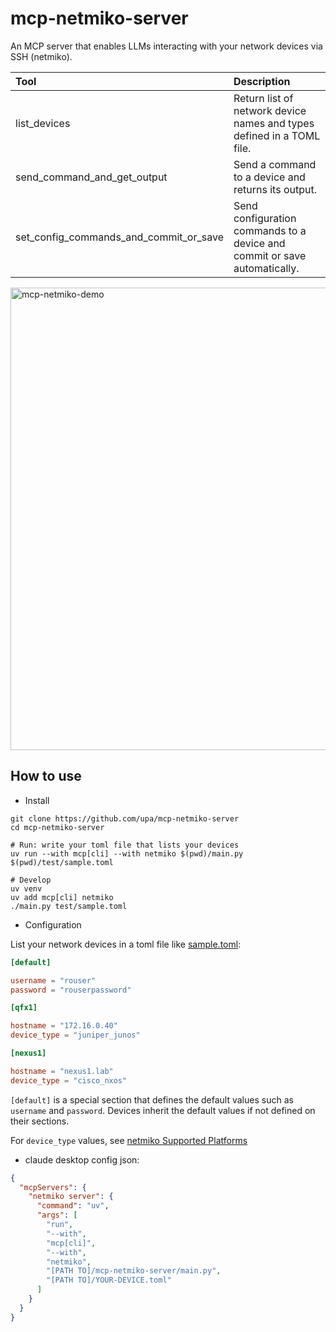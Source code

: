 
# mcp-netmiko-server

An MCP server that enables LLMs interacting with your network devices
 via SSH (netmiko).

| Tool                                   | Description                                                               |
|:---------------------------------------|:--------------------------------------------------------------------------|
| list_devices                           | Return list of network device names and types defined in a TOML file.     |
| send_command_and_get_output            | Send a command to a device and returns its output.                        |
| set_config_commands_and_commit_or_save | Send configuration commands to a device and commit or save automatically. |



<img width="740" alt="mcp-netmiko-demo" src="https://github.com/user-attachments/assets/08ea7feb-25fc-45c9-a70c-83b75c01a725" />


## How to use

* Install

```console
git clone https://github.com/upa/mcp-netmiko-server
cd mcp-netmiko-server

# Run: write your toml file that lists your devices
uv run --with mcp[cli] --with netmiko $(pwd)/main.py $(pwd)/test/sample.toml

# Develop
uv venv
uv add mcp[cli] netmiko
./main.py test/sample.toml
```

* Configuration

List your network devices in a toml file like [sample.toml](test/sample.toml):

```toml
[default]

username = "rouser"
password = "rouserpassword"

[qfx1]

hostname = "172.16.0.40"
device_type = "juniper_junos"

[nexus1]

hostname = "nexus1.lab"
device_type = "cisco_nxos"
```

`[default]` is a special section that defines the default values such
as `username` and `password`. Devices inherit the default values if
not defined on their sections.

For `device_type` values, see [netmiko Supported
Platforms](https://ktbyers.github.io/netmiko/PLATFORMS.html)


* claude desktop config json:

```json
{
  "mcpServers": {
    "netmiko server": {
      "command": "uv",
      "args": [
        "run",
        "--with",
        "mcp[cli]",
        "--with",
        "netmiko",
        "[PATH TO]/mcp-netmiko-server/main.py",
        "[PATH TO]/YOUR-DEVICE.toml"
      ]
    }
  }
}
```
